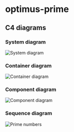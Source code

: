 # optimus-prime

## C4 diagrams

### System diagram

![System diagram](http://www.plantuml.com/plantuml/png/5Ssx3G8n303GdYbWW8jxgbl59DQTfTYE_071z43rohT7ecV9lDnO-wn1vVDwPgwu0pY-si5vrgE2l9icQRPk0e5pejD7xGcsagLYMyv28CWAmph4Ev9a6uo7exJrJtRIyVCB)

### Container diagram

![Container diagram](http://www.plantuml.com/plantuml/png/5OsxhSCm303xDyNB01RxL5w5aGYRW4WA_2H0fezTtHK7t1w9dYNpxy7QPmqgd_zdveedWEEd7PndlIh8kscIPkic43WdEdtLtc0hMIgsvIm4WgmmhCETNqw-3SR3KTgwFplfkFW3)

### Component diagram

![Component diagram](http://www.plantuml.com/plantuml/png/5Sqz3i8m343XdLF00HhlJBsAIQpMKcn7_W69qrEcjppfsoFHisJU7gnzrg3oUJypLpm173_ju3phLK7UJPCqMpU1m3dHwQls1bl9Kh4jPo4GP8LX7QvjcPBcDXWFHsdhx-oau-eF)

### Sequence diagram

![Prime numbers](http://www.plantuml.com/plantuml/png/5Sqz3i8m343XdLF00HhlJBsAIQpMKcn7_W69qrEcjppfsoFHisJU7gnzrg3oUJypLpm173_ju3phLK7UJPCqMpU1m3dHwQls1bl9Kh4jPo4GP8LX7QvjcPBcDXWFHsdhx-oau-eF)

